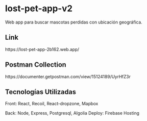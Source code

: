 # lost-pet-app-v2

Web app para buscar mascotas perdidas con ubicación geográfica.

<h2 align="left"> Link </h2>
https://lost-pet-app-2b162.web.app/

<h2 align="left"> Postman Collection </h2>
https://documenter.getpostman.com/view/15124189/UyrHfZ3r

<h2 align="left"> Tecnologías Utilizadas </h2>
Front: React, Recoil, React-dropzone, Mapbox

Back: Node, Express, Postgresql, Algolia
Deploy: Firebase Hosting
